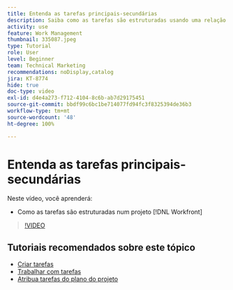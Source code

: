 ```yaml
---
title: Entenda as tarefas principais-secundárias
description: Saiba como as tarefas são estruturadas usando uma relação principal-secundária em um projeto do Workfront.
activity: use
feature: Work Management
thumbnail: 335087.jpeg
type: Tutorial
role: User
level: Beginner
team: Technical Marketing
recommendations: noDisplay,catalog
jira: KT-8774
hide: true
doc-type: video
exl-id: d4e4a273-f712-4104-8c6b-ab7d29175451
source-git-commit: bbdf99c6bc1be714077fd94fc3f8325394de36b3
workflow-type: tm+mt
source-wordcount: '48'
ht-degree: 100%

---
```


# Entenda as tarefas principais-secundárias

Neste vídeo, você aprenderá:

* Como as tarefas são estruturadas num projeto [!DNL Workfront]

>[!VIDEO](https://video.tv.adobe.com/v/3445601/?quality=12&learn=on&enablevpops=1&captions=por_br)

## Tutoriais recomendados sobre este tópico

* [Criar tarefas](/help/manage-work/tasks/how-to-create-tasks.md)
* [Trabalhar com tarefas](/help/manage-work/tasks/work-with-tasks.md)
* [Atribua tarefas do plano do projeto](/help/manage-work/tasks/assign-tasks-from-the-project-plan.md)

